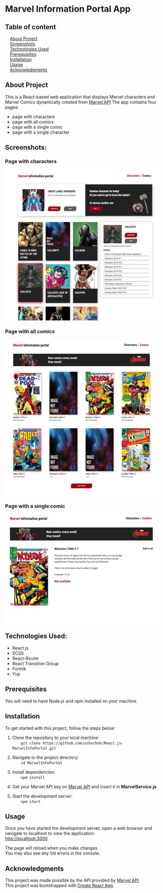 # Marvel Information Portal App

## Table of content

&nbsp;&nbsp;&nbsp; [About Project](#about-project)\
&nbsp;&nbsp;&nbsp; [Screenshots](#screenshots)\
&nbsp;&nbsp;&nbsp; [Technologies Used](#technologies-used)\
&nbsp;&nbsp;&nbsp; [Prerequisites](#prerequisites)\
&nbsp;&nbsp;&nbsp; [Installation](#installation)\
&nbsp;&nbsp;&nbsp; [Usage](#usage)\
&nbsp;&nbsp;&nbsp; [Acknowledgments](#acknowledgments)

## About Project

This is a React-based web application that displays Marvel characters and Marvel Comics dynamically created from [Marvel API](https://developer.marvel.com/)
The app contains four pages:

-   page with characters
-   page with all comics
-   page with a single comic
-   page with a single character

## Screenshots:

### Page with characters

![marvel-first-page](./screenshots/marvel-first-page.png)

### Page with all comics

![marvel-second-page](./screenshots/marvel-second-page.png)

### Page with a single comic

![marvel-third-page](./screenshots/marvel-third-page.png)

## Technologies Used:

-   React.js
-   SCSS
-   React-Router
-   React Transition Group
-   Formik
-   Yup

## Prerequisites

You will need to have Node.js and npm installed on your machine.

## Installation

To get started with this project, follow the steps below:

1. Clone the repository to your local machine:\
   &nbsp;&nbsp;&nbsp;&nbsp;&nbsp;&nbsp; `git clone https://github.com/yshvchnk/React.js-MarvelInfoPortal.git`

2. Navigate to the project directory:\
   &nbsp;&nbsp;&nbsp;&nbsp;&nbsp;&nbsp; `cd MarvelInfoPortal`

3. Install dependencies:\
   &nbsp;&nbsp;&nbsp;&nbsp;&nbsp;&nbsp; `npm install`

4. Get your Marvel API key on [Marvel API](https://developer.marvel.com/) and insert it in **MarvelService.js**

5. Start the development server:\
   &nbsp;&nbsp;&nbsp;&nbsp;&nbsp;&nbsp; `npm start`

## Usage

Once you have started the development server, open a web browser and navigate to localhost to view the application:\
[http://localhost:3000](http://localhost:3000)

The page will reload when you make changes.\
You may also see any lint errors in the console.

## Acknowledgments

This project was made possible by the API provided by [Marvel API](https://developer.marvel.com/)\
This project was bootstrapped with [Create React App](https://github.com/facebook/create-react-app).
